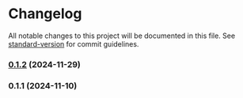 # Changelog

All notable changes to this project will be documented in this file. See [standard-version](https://github.com/conventional-changelog/standard-version) for commit guidelines.

### [0.1.2](https://github.com/simulasikode/festivalsenicetakgrafis/compare/v0.1.1...v0.1.2) (2024-11-29)

### 0.1.1 (2024-11-10)
